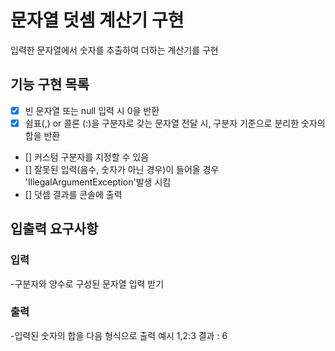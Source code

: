 # 문자열 덧셈 계산기 구현

입력한 문자열에서 숫자를 추출하여 더하는 계산기를 구현

## 기능 구현 목록
- [x] 빈 문자열 또는 null 입력 시 0을 반환
- [x] 쉼표(,) or 콜론 (:)을 구분자로 갖는 문자열 전달 시, 구분자 기준으로 분리한 숫자의 합을 반환
- [] 커스텀 구분자를 지정할 수 있음
- [] 잘못된 입력(음수, 숫자가 아닌 경우)이 들어올 경우 'IllegalArgumentException'발생 시킴
- [] 덧셈 결과를 콘솔에 출력

## 입출력 요구사항

### 입력
-구분자와 양수로 구성된 문자열 입력 받기

### 출력
-입력된 숫자의 합을 다음 형식으로 출력 예시
    1,2:3
    결과 : 6
